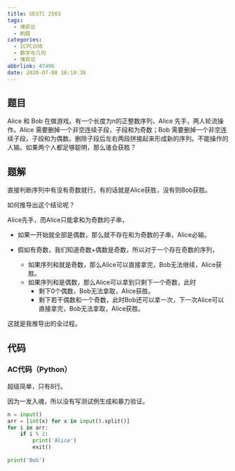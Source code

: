 ```yaml
---
title: UESTC 2503
tags:
  - 博弈论
  - 刷题
categories:
  - ICPC训练
  - 数学与几何
  - 博弈论
abbrlink: 47496
date: 2020-07-08 16:10:38
---
```



## 题目

Alice 和 Bob 在做游戏。有一个长度为$n$的正整数序列，Alice 先手，两人轮流操作。Alice 需要删掉一个非空连续子段，子段和为奇数；Bob 需要删掉一个非空连续子段，子段和为偶数。删除子段后左右两段拼接起来形成新的序列。不能操作的人输。如果两个人都足够聪明，那么谁会获胜？

<!--more-->

## 题解

直接判断序列中有没有奇数就行，有的话就是Alice获胜，没有则Bob获胜。

如何推导出这个结论呢？

Alice先手，而Alice只能拿和为奇数的子串，

- 如果一开始就全部是偶数，那么就不存在和为奇数的子串，Alice必输。

- 假如有奇数，我们知道奇数+偶数是奇数，所以对于一个存在奇数的序列，
  - 如果序列和就是奇数，那么Alice可以直接拿完，Bob无法继续，Alice获胜。
  - 如果序列和是偶数，那么Alice可以拿到只剩下一个奇数，此时
    - 剩下0个偶数，Bob无法拿取，Alice获胜。
    - 剩下若干偶数和一个奇数，此时Bob还可以拿一次，下一次Alice可以直接拿完，Bob无法拿取，Alice获胜。

这就是我推导出的全过程。

## 代码

### AC代码（Python）

超级简单，只有8行。

因为一发入魂，所以没有写测试例生成和暴力验证。

```Python
n = input()
arr = [int(x) for x in input().split()]
for i in arr:
    if i % 2:
        print('Alice')
        exit()
        
print('Bob')
```
